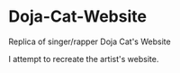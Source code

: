 # Doja-Cat-Website
Replica of singer/rapper Doja Cat's Website

I attempt to recreate the artist's website.
